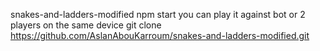 snakes-and-ladders-modified
npm start
you can play it against bot or 2 players on the same device
git clone https://github.com/AslanAbouKarroum/snakes-and-ladders-modified.git
